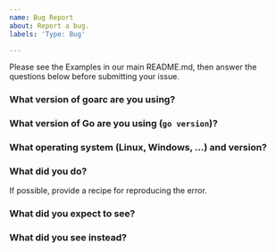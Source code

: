 ```yaml
---
name: Bug Report
about: Report a bug.
labels: 'Type: Bug'

---
```


Please see the Examples in our main README.md, then answer the questions below before submitting your issue.

### What version of goarc are you using?

### What version of Go are you using (`go version`)?

### What operating system (Linux, Windows, …) and version?

### What did you do?

If possible, provide a recipe for reproducing the error.

### What did you expect to see?

### What did you see instead?
